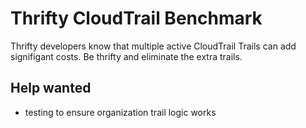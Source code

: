 # Thrifty CloudTrail Benchmark

Thrifty developers know that multiple active CloudTrail Trails can add signifigant costs. Be thrifty and eliminate the extra trails.

## Help wanted
- testing to ensure organization trail logic works